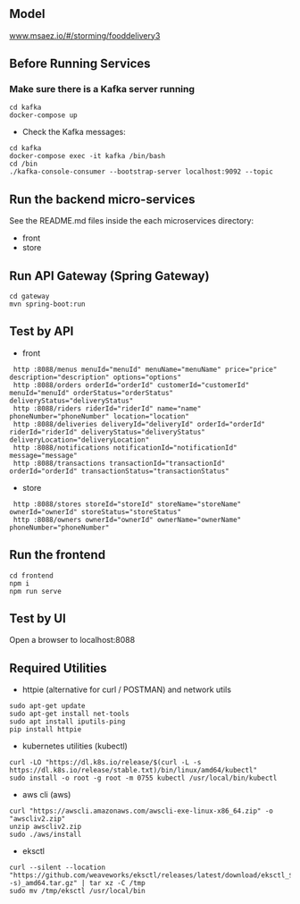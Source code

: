 # 

## Model
www.msaez.io/#/storming/fooddelivery3

## Before Running Services
### Make sure there is a Kafka server running
```
cd kafka
docker-compose up
```
- Check the Kafka messages:
```
cd kafka
docker-compose exec -it kafka /bin/bash
cd /bin
./kafka-console-consumer --bootstrap-server localhost:9092 --topic
```

## Run the backend micro-services
See the README.md files inside the each microservices directory:

- front
- store


## Run API Gateway (Spring Gateway)
```
cd gateway
mvn spring-boot:run
```

## Test by API
- front
```
 http :8088/menus menuId="menuId" menuName="menuName" price="price" description="description" options="options" 
 http :8088/orders orderId="orderId" customerId="customerId" menuId="menuId" orderStatus="orderStatus" deliveryStatus="deliveryStatus" 
 http :8088/riders riderId="riderId" name="name" phoneNumber="phoneNumber" location="location" 
 http :8088/deliveries deliveryId="deliveryId" orderId="orderId" riderId="riderId" deliveryStatus="deliveryStatus" deliveryLocation="deliveryLocation" 
 http :8088/notifications notificationId="notificationId" message="message" 
 http :8088/transactions transactionId="transactionId" orderId="orderId" transactionStatus="transactionStatus" 
```
- store
```
 http :8088/stores storeId="storeId" storeName="storeName" ownerId="ownerId" storeStatus="storeStatus" 
 http :8088/owners ownerId="ownerId" ownerName="ownerName" phoneNumber="phoneNumber" 
```


## Run the frontend
```
cd frontend
npm i
npm run serve
```

## Test by UI
Open a browser to localhost:8088

## Required Utilities

- httpie (alternative for curl / POSTMAN) and network utils
```
sudo apt-get update
sudo apt-get install net-tools
sudo apt install iputils-ping
pip install httpie
```

- kubernetes utilities (kubectl)
```
curl -LO "https://dl.k8s.io/release/$(curl -L -s https://dl.k8s.io/release/stable.txt)/bin/linux/amd64/kubectl"
sudo install -o root -g root -m 0755 kubectl /usr/local/bin/kubectl
```

- aws cli (aws)
```
curl "https://awscli.amazonaws.com/awscli-exe-linux-x86_64.zip" -o "awscliv2.zip"
unzip awscliv2.zip
sudo ./aws/install
```

- eksctl 
```
curl --silent --location "https://github.com/weaveworks/eksctl/releases/latest/download/eksctl_$(uname -s)_amd64.tar.gz" | tar xz -C /tmp
sudo mv /tmp/eksctl /usr/local/bin
```

